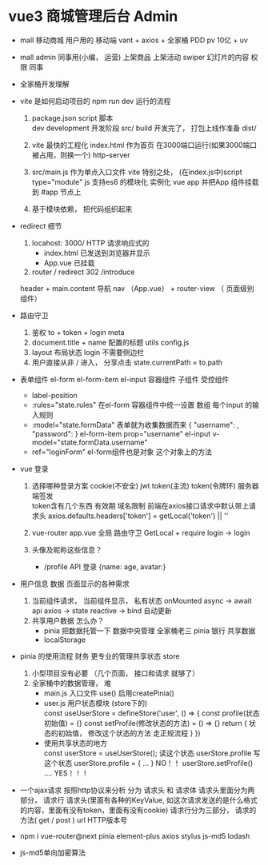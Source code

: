 # vue3 商城管理后台     Admin


- mall 移动商城
    用户用的   移动端
    vant + axios + 全家桶
    PDD  pv  10亿 + uv



- mall admin
    同事用(小编， 运营)
    上架商品
    上架活动
    swiper   幻灯片的内容
    权限
    同事



- 全家桶开发理解



- vite 是如何启动项目的      npm run dev 运行的流程
    1. package.json    script 脚本  
        dev   development   开发阶段      src/
        build   开发完了，  打包上线作准备       dist/

    2. vite  最快的工程化
        index.html 作为首页  在3000端口运行(如果3000端口被占用，则换一个)   http-server

    3. src/main.js 作为单点入口文件
        vite  特别之处，  (在index.js中)script type="module"  js 支持es6 的模块化
        实例化 vue  app
        并把App 组件挂载到 #app 节点上
        
    4. 基于模块依赖， 把代码组织起来


- redirect 细节
    1. locahost: 3000/
        HTTP 请求响应式的
        - index.html 已发送到浏览器并显示
        - App.vue 已挂载
    2. router
        / redirect
        302    /introduce

    header                +           main.content
    导航 nav （App.vue）  +    router-view  （ 页面级别组件）

- 路由守卫
    1. 鉴权
        to  +  token  +  login meta
    2. document.title  +  name  配置的标题       utils config.js
    3. layout  布局状态  login 不需要侧边栏
    4. 用户直接从非 / 进入，  分享点击
        state.currentPath = to.path


- 表单组件
    el-form
    el-form-item
    el-input
    容器组件
    子组件  受控组件 
    - label-position    
    - :rules="state.rules"    在el-form 容器组件中统一设置
        数组  每个input 的输入规则    
    - :model="state.formData" 表单就为收集数据而来
        {
            "username": ,
            "password": 
        }
        el-form-item  prop="username"
            el-input  v-model="state.formData.username"
    - ref="loginForm"
        el-form组件也是对象     这个对象上的方法
        

- vue 登录
    1. 选择哪种登录方案
        cookie(不安全)    jwt    token(主流)
        token(令牌环)    服务器端签发    
        token含有几个东西      有效期  域名限制
        前端在axios接口请求中默认带上请求头  axios.defaults.headers['token'] = getLocal('token') || ''
    
    2. vue-router  app.vue 全局
        路由守卫  GetLocal + require login  -> login

    3. 头像及昵称这些信息？
        - /profile  API     登录  {name: age, avatar:}



- 用户信息 数据 页面显示的各种需求
    1. 当前组件请求， 当前组件显示，  私有状态
        onMounted  async  ->  await  api  axios  ->  state  reactive  ->  bind  自动更新
    2. 共享用户数据 怎么办？
        - pinia   把数据托管一下    数据中央管理
            全家桶老三 pinia   银行    共享数据
        - localStorage


- pinia 的使用流程     财务 更专业的管理共享状态  store
    1. 小型项目没有必要 （几个页面， 接口和请求   就够了）
    2. 全家桶中的数据管理， 难
        - main.js 入口文件  use() 启用createPinia()
        - user.js   用户状态模块        (store下的)  
            const useUserStore = defineStore('user', () => {
                const profile(状态初始值) = {}
                const setProfile(修改状态的方法) = () => {}
                return {
                    状态的初始值，
                    修改这个状态的方法          走正规流程
                }
            })
        - 使用共享状态的地方   
            const userStore = useUserStore();
            读这个状态   userStore.profile
            写这个状态   userStore.profile = { ... }    NO！！
                userStore.setProfile()  ....    YES！！！
















































- 一个ajax请求  按照http协议来分析   分为 请求头 和 请求体
    请求头里面分为两部分，   请求行  请求头(里面有各种的KeyValue, 如这次请求发送的是什么格式的内容，里面有没有token，里面有没有cookie)
    请求行分为三部分，    请求的方法( get / post )   url    HTTP版本号




-  npm i vue-router@next pinia element-plus axios stylus js-md5 lodash 


 

- js-md5单向加密算法